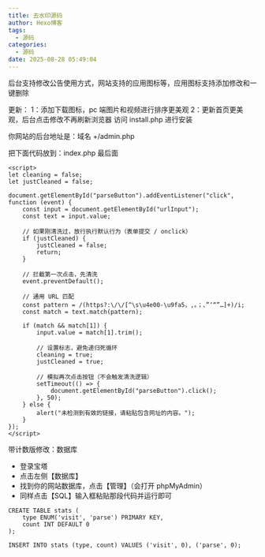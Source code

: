 ```yaml
---
title: 去水印源码
author: Hexo博客
tags:
  - 源码
categories:
  - 源码
date: 2025-08-28 05:49:04
---
```

后台支持修改公告使用方式，网站支持的应用图标等，应用图标支持添加修改和一键删除

更新：
1：添加下载图标，pc 端图片和视频进行排序更美观
2：更新首页更美观，后台点击修改不再刷新浏览器
访问 install.php 进行安装

你网站的后台地址是：域名 +/admin.php

把下面代码放到：index.php 最后面

```
<script>
let cleaning = false;
let justCleaned = false;

document.getElementById("parseButton").addEventListener("click", function (event) {
    const input = document.getElementById("urlInput");
    const text = input.value;

    // 如果刚清洗过，放行执行默认行为（表单提交 / onclick）
    if (justCleaned) {
        justCleaned = false;
        return;
    }

    // 拦截第一次点击，先清洗
    event.preventDefault();

    // 通用 URL 匹配
    const pattern = /(https?:\/\/[^\s\u4e00-\u9fa5，,。；、”‘“”…]+)/i;
    const match = text.match(pattern);

    if (match && match[1]) {
        input.value = match[1].trim();

        // 设置标志，避免递归死循环
        cleaning = true;
        justCleaned = true;

        // 模拟再次点击按钮（不会触发清洗逻辑）
        setTimeout(() => {
            document.getElementById("parseButton").click();
        }, 50);
    } else {
        alert("未检测到有效的链接，请粘贴包含网址的内容。");
    }
});
</script>
```

带计数版修改：数据库

* 登录宝塔
* 点击左侧【数据库】
* 找到你的网站数据库，点击【管理】（会打开 phpMyAdmin）
* 同样点击【SQL】输入框粘贴那段代码并运行即可

```
CREATE TABLE stats (
    type ENUM('visit', 'parse') PRIMARY KEY,
    count INT DEFAULT 0
);

INSERT INTO stats (type, count) VALUES ('visit', 0), ('parse', 0);
```
